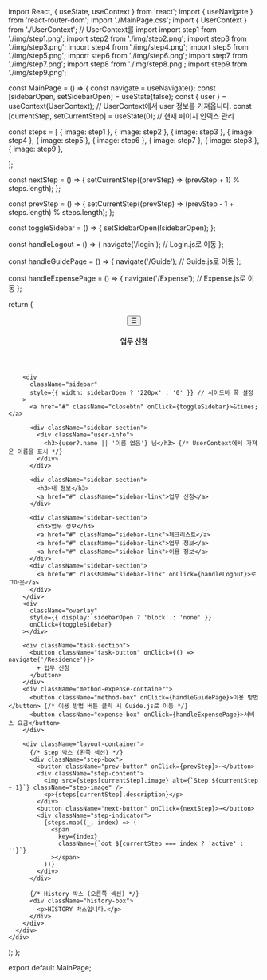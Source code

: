 import React, { useState, useContext } from 'react';
import { useNavigate } from 'react-router-dom';
import './MainPage.css';
import { UserContext } from './UserContext'; // UserContext를 import
import step1 from './img/step1.png';
import step2 from './img/step2.png';
import step3 from './img/step3.png';
import step4 from './img/step4.png';
import step5 from './img/step5.png';
import step6 from './img/step6.png';
import step7 from './img/step7.png';
import step8 from './img/step8.png';
import step9 from './img/step9.png';


const MainPage = () => {
  const navigate = useNavigate();
  const [sidebarOpen, setSidebarOpen] = useState(false);
  const { user } = useContext(UserContext); // UserContext에서 user 정보를 가져옵니다.
  const [currentStep, setCurrentStep] = useState(0); // 현재 페이지 인덱스 관리

  const steps = [
    {
    image: step1
    },
    {
    image: step2
    },
    {
      image: step3
    },
    {
      image: step4
    },
    {
      image: step5
    },
    {
      image: step6
    },
    {
      image: step7
    },
    {
      image: step8
    },
    {
      image: step9
    },

  ];

  const nextStep = () => {
    setCurrentStep((prevStep) => (prevStep + 1) % steps.length);
  };

  const prevStep = () => {
    setCurrentStep((prevStep) => (prevStep - 1 + steps.length) % steps.length);
  };

  const toggleSidebar = () => {
    setSidebarOpen(!sidebarOpen);
  };

  const handleLogout = () => {
    navigate('/login'); // Login.js로 이동
  };

  const handleGuidePage = () => {
    navigate('/Guide'); // Guide.js로 이동
  };

  const handleExpensePage = () => {
    navigate('/Expense'); // Expense.js로 이동
  };

  return (
    <div className="main-container">
      <div className="m-content-box">
        <header className="navbar">
          <div className="nav-left">
            <button className="nav-toggle" onClick={toggleSidebar}>&#9776;</button>
            <h4>업무 신청</h4>
          </div>
        </header>

        <div
          className="sidebar"
          style={{ width: sidebarOpen ? '220px' : '0' }} // 사이드바 폭 설정
        >
          <a href="#" className="closebtn" onClick={toggleSidebar}>&times;</a>

          <div className="sidebar-section">
            <div className="user-info">
              <h3>{user?.name || '이름 없음'} 님</h3> {/* UserContext에서 가져온 이름을 표시 */}
            </div>
          </div>

          <div className="sidebar-section">
            <h3>내 정보</h3>
            <a href="#" className="sidebar-link">업무 신청</a>
          </div>

          <div className="sidebar-section">
            <h3>업무 정보</h3>
            <a href="#" className="sidebar-link">체크리스트</a>
            <a href="#" className="sidebar-link">업무 정보</a>
            <a href="#" className="sidebar-link">이용 정보</a>
          </div>
          <div className="sidebar-section">
            <a href="#" className="sidebar-link" onClick={handleLogout}>로그아웃</a>
          </div>
        </div>
        <div
          className="overlay"
          style={{ display: sidebarOpen ? 'block' : 'none' }}
          onClick={toggleSidebar}
        ></div>

        <div className="task-section">
          <button className="task-button" onClick={() => navigate('/Residence')}>
            + 업무 신청
          </button>
        </div>
        <div className="method-expense-container">
          <button className="method-box" onClick={handleGuidePage}>이용 방법</button> {/* 이용 방법 버튼 클릭 시 Guide.js로 이동 */}
          <button className="expense-box" onClick={handleExpensePage}>서비스 요금</button>
        </div>

        <div className="layout-container">
          {/* Step 박스 (왼쪽 섹션) */}
          <div className="step-box">
            <button className="prev-button" onClick={prevStep}>←</button>
            <div className="step-content">
              <img src={steps[currentStep].image} alt={`Step ${currentStep + 1}`} className="step-image" />
              <p>{steps[currentStep].description}</p>
            </div>
            <button className="next-button" onClick={nextStep}>→</button>
            <div className="step-indicator">
              {steps.map((_, index) => (
                <span
                  key={index}
                  className={`dot ${currentStep === index ? 'active' : ''}`}
                ></span>
              ))}
            </div>
          </div>

          {/* History 박스 (오른쪽 섹션) */}
          <div className="history-box">
            <p>HISTORY 박스입니다.</p>
          </div>
        </div>
      </div>
    </div>
  );
};

export default MainPage;
